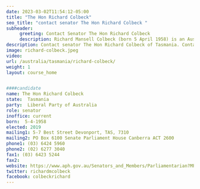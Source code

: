 ```yaml
---
date: 2023-03-02T11:54:12-05:00
title: "The Hon Richard Colbeck"
seo_title: "contact senator The Hon Richard Colbeck "
subheader:
     greeting: Contact Senator The Hon Richard Colbeck
     description: Richard Mansell Colbeck (born 5 April 1958) is an Australian politician. He has been a Senator for Tasmania since 2018, representing the Liberal Party, and served a previous term in the Senate from 2002 to 2016. Colbeck served as the Minister for Senior Australians and Aged Care Services and Minister for Sport in the Second Morrison Ministry from December 2020 until May 2022, following the appointment of the Albanese ministry. Previous to this, he was the Minister for Aged Care and Minister for Youth and Sport since May 2019.
description: Contact senator The Hon Richard Colbeck of Tasmania. Contact information for The Hon Richard Colbeck includes email address, phone number, and mailing address.
image: richard-colbeck.jpeg
video:
url: /australia/tasmania/richard-colbeck/
weight: 1
layout: course_home


####candidate
name: The Hon Richard Colbeck
state:	Tasmania
party:	Liberal Party of Australia
role: senator
inoffice: current
born:  5-4-1958
elected: 2019
mailing1: 5-7 Best Street Devonport, TAS, 7310
mailing2: PO Box 6100 Senate Parliament House Canberra ACT 2600
phone1:	(03) 6424 5960
phone2: (02) 6277 3040
fax1: (03) 6423 5244
fax2:
website: https://www.aph.gov.au/Senators_and_Members/Parliamentarian?MPID=00AOL
twitter: richardmcolbeck
facebook: colbeckrichard
---
```

